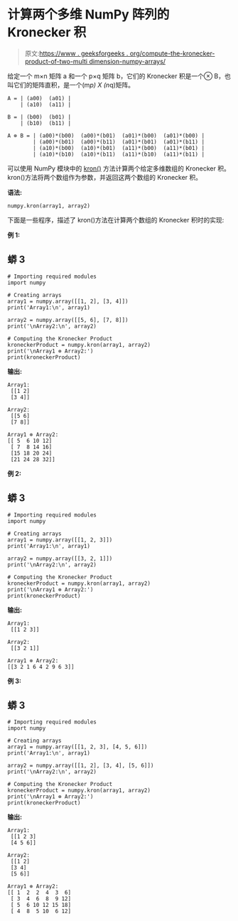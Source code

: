 # 计算两个多维 NumPy 阵列的 Kronecker 积

> 原文:[https://www . geeksforgeeks . org/compute-the-kronecker-product-of-two-multi dimension-numpy-arrays/](https://www.geeksforgeeks.org/compute-the-kronecker-product-of-two-mulitdimension-numpy-arrays/)

给定一个 m×n 矩阵 a 和一个 p×q 矩阵 b，它们的 Kronecker 积是一个⊗ B，也叫它们的矩阵直积，是一个(m*p) X (n*q)矩阵。

```
A = | (a00)  (a01) |
    | (a10)  (a11) |

B = | (b00)  (b01) |
    | (b10)  (b11) |

A ⊗ B = | (a00)*(b00)  (a00)*(b01)  (a01)*(b00)  (a01)*(b00) |
        | (a00)*(b01)  (a00)*(b11)  (a01)*(b01)  (a01)*(b11) | 
        | (a10)*(b00)  (a10)*(b01)  (a11)*(b00)  (a11)*(b01) |
        | (a10)*(b10)  (a10)*(b11)  (a11)*(b10)  (a11)*(b11) |
```

可以使用 NumPy 模块中的 [kron()](https://www.geeksforgeeks.org/python-numpy-np-kron-method/) 方法计算两个给定多维数组的 Kronecker 积。kron()方法将两个数组作为参数，并返回这两个数组的 Kronecker 积。

**语法:**

```
numpy.kron(array1, array2)
```

下面是一些程序，描述了 kron()方法在计算两个数组的 Kronecker 积时的实现:

**例 1:**

## 蟒 3

```
# Importing required modules
import numpy

# Creating arrays
array1 = numpy.array([[1, 2], [3, 4]])
print('Array1:\n', array1)

array2 = numpy.array([[5, 6], [7, 8]])
print('\nArray2:\n', array2)

# Computing the Kronecker Product
kroneckerProduct = numpy.kron(array1, array2)
print('\nArray1 ⊗ Array2:')
print(kroneckerProduct)
```

**输出:**

```
Array1:
 [[1 2]
 [3 4]]

Array2:
 [[5 6]
 [7 8]]

Array1 ⊗ Array2:
[[ 5  6 10 12]
 [ 7  8 14 16]
 [15 18 20 24]
 [21 24 28 32]]
```

**例 2:**

## 蟒 3

```
# Importing required modules
import numpy

# Creating arrays
array1 = numpy.array([[1, 2, 3]])
print('Array1:\n', array1)

array2 = numpy.array([[3, 2, 1]])
print('\nArray2:\n', array2)

# Computing the Kronecker Product
kroneckerProduct = numpy.kron(array1, array2)
print('\nArray1 ⊗ Array2:')
print(kroneckerProduct)
```

**输出:**

```
Array1:
 [[1 2 3]]

Array2:
 [[3 2 1]]

Array1 ⊗ Array2:
[[3 2 1 6 4 2 9 6 3]]
```

**例 3:**

## 蟒 3

```
# Importing required modules
import numpy

# Creating arrays
array1 = numpy.array([[1, 2, 3], [4, 5, 6]])
print('Array1:\n', array1)

array2 = numpy.array([[1, 2], [3, 4], [5, 6]])
print('\nArray2:\n', array2)

# Computing the Kronecker Product
kroneckerProduct = numpy.kron(array1, array2)
print('\nArray1 ⊗ Array2:')
print(kroneckerProduct)
```

**输出:**

```
Array1:
 [[1 2 3]
 [4 5 6]]

Array2:
 [[1 2]
 [3 4]
 [5 6]]

Array1 ⊗ Array2:
[[ 1  2  2  4  3  6]
 [ 3  4  6  8  9 12]
 [ 5  6 10 12 15 18]
 [ 4  8  5 10  6 12]
```